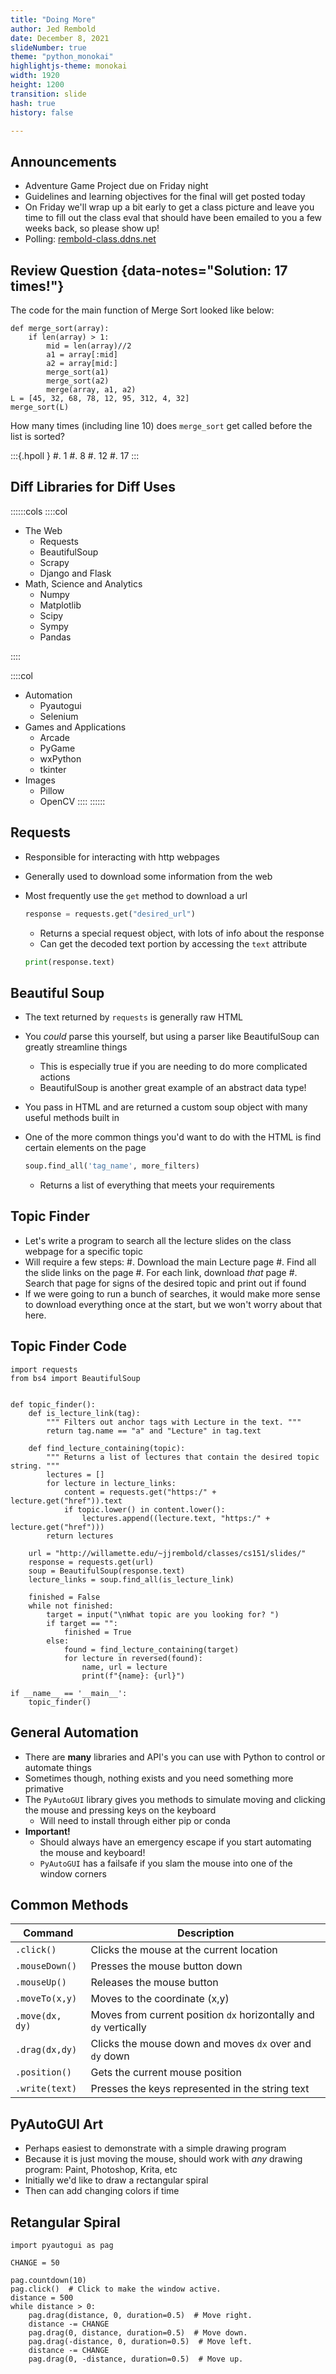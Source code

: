 ```yaml
---
title: "Doing More"
author: Jed Rembold
date: December 8, 2021
slideNumber: true
theme: "python_monokai"
highlightjs-theme: monokai
width: 1920
height: 1200
transition: slide
hash: true
history: false

---
```



## Announcements
- Adventure Game Project due on Friday night
- Guidelines and learning objectives for the final will get posted today
- On Friday we'll wrap up a bit early to get a class picture and leave you time to fill out the class eval that should have been emailed to you a few weeks back, so please show up!
- Polling: [rembold-class.ddns.net](http://rembold-class.ddns.net)

<!--
## Review Question {data-notes="Solution: {['A', 'B']: {1, 2}}"}

::::::cols
::::{.col style="flex-grow:.7;"}
The node class to the right for a linked list has a mystery static method at the bottom. What does it do?

:::{.poll style="font-size:0.9em;"}
#. Adds a new node named `A` at the end of the chain that starts with `C`
#. Adds a new node named `A` after the node named `B` in the chain that starts with `C`
#. Adds a new node named `A` before the node named `B` in the chain that starts with `C`
#. Replaces the node named `B` with the node named `A` in the chain that starts with `C`
:::
::::

::::col
```{.python style="max-height:900px; font-size:0.7em; line-height:1.15em"}
class Node:
    def __init__(self, name, link=None):
        self._name = name #str
        self._link = link #Node

    def get_name(self):
        return self._name

    def get_link(self):
        return self._link

    def set_link(self, new_link):
        self._link = new_link

    @staticmethod
    def mystery(A, B, C):
        cur = C
        while cur.get_name() != B:
            cur = cur.get_link()
        D = cur.get_link()
        new = Node(A, D)
        cur.set_link(new)
```

::::
::::::
-->

## Review Question {data-notes="Solution: 17 times!"}
The code for the main function of Merge Sort looked like below:
```{.python data-line-numbers=""}
def merge_sort(array):
    if len(array) > 1:
        mid = len(array)//2
        a1 = array[:mid]
        a2 = array[mid:]
        merge_sort(a1)
        merge_sort(a2)
        merge(array, a1, a2)
L = [45, 32, 68, 78, 12, 95, 312, 4, 32]
merge_sort(L)
```
How many times (including line 10) does `merge_sort` get called before the list is sorted?

:::{.hpoll }
#. 1
#. 8
#. 12
#. 17
:::

## Diff Libraries for Diff Uses
::::::cols
::::col
- The Web
	- Requests
	- BeautifulSoup
	- Scrapy
	- Django and Flask
- Math, Science and Analytics
	- Numpy
	- Matplotlib
	- Scipy
	- Sympy
	- Pandas

::::

::::col
- Automation
	- Pyautogui
	- Selenium
- Games and Applications
	- Arcade
	- PyGame
	- wxPython
	- tkinter
- Images
	- Pillow
	- OpenCV
::::
::::::


## Requests
- Responsible for interacting with http webpages
- Generally used to download some information from the web
- Most frequently use the `get` method to download a url

	```python
	response = requests.get("desired_url")
	```
	- Returns a special request object, with lots of info about the response
	- Can get the decoded text portion by accessing the `text` attribute

	```python
	print(response.text)
	```

## Beautiful Soup
- The text returned by `requests` is generally raw HTML
- You _could_ parse this yourself, but using a parser like BeautifulSoup can greatly streamline things
	- This is especially true if you are needing to do more complicated actions
	- BeautifulSoup is another great example of an abstract data type!
- You pass in HTML and are returned a custom soup object with many useful methods built in
- One of the more common things you'd want to do with the HTML is find certain elements on the page

	```python
	soup.find_all('tag_name', more_filters)
	```
	- Returns a list of everything that meets your requirements

## Topic Finder
- Let's write a program to search all the lecture slides on the class webpage for a specific topic
- Will require a few steps:
	#. Download the main Lecture page
	#. Find all the slide links on the page
	#. For each link, download _that_ page
	#. Search that page for signs of the desired topic and print out if found
- If we were going to run a bunch of searches, it would make more sense to download everything once at the start, but we won't worry about that here.

## Topic Finder Code
```{.python style="max-height:900px; font-size:0.65em; line-height:1.2em;"}
import requests
from bs4 import BeautifulSoup


def topic_finder():
	def is_lecture_link(tag):
		""" Filters out anchor tags with Lecture in the text. """
		return tag.name == "a" and "Lecture" in tag.text

    def find_lecture_containing(topic):
		""" Returns a list of lectures that contain the desired topic string. """
        lectures = []
        for lecture in lecture_links:
            content = requests.get("https:/" + lecture.get("href")).text
            if topic.lower() in content.lower():
                lectures.append((lecture.text, "https:/" + lecture.get("href")))
        return lectures

    url = "http://willamette.edu/~jjrembold/classes/cs151/slides/"
    response = requests.get(url)
    soup = BeautifulSoup(response.text)
    lecture_links = soup.find_all(is_lecture_link)

    finished = False
    while not finished:
        target = input("\nWhat topic are you looking for? ")
        if target == "":
            finished = True
        else:
            found = find_lecture_containing(target)
            for lecture in reversed(found):
                name, url = lecture
                print(f"{name}: {url}")

if __name__ == '__main__':
	topic_finder()
```

## General Automation
- There are **many** libraries and API's you can use with Python to control or automate things
- Sometimes though, nothing exists and you need something more primative
- The `PyAutoGUI` library gives you methods to simulate moving and clicking the mouse and pressing keys on the keyboard
	- Will need to install through either pip or conda
- **Important!**
	- Should always have an emergency escape if you start automating the mouse and keyboard!
	- `PyAutoGUI` has a failsafe if you slam the mouse into one of the window corners

## Common Methods

Command|Description
---|-----
`.click()` | Clicks the mouse at the current location
`.mouseDown()` | Presses the mouse button down
`.mouseUp()` | Releases the mouse button
`.moveTo(x,y)` | Moves to the coordinate (x,y)
`.move(dx, dy)` | Moves from current position `dx` horizontally and `dy` vertically
`.drag(dx,dy)` | Clicks the mouse down and moves `dx` over and `dy` down
`.position()` | Gets the current mouse position
`.write(text)` | Presses the keys represented in the string text


## PyAutoGUI Art
- Perhaps easiest to demonstrate with a simple drawing program
- Because it is just moving the mouse, should work with _any_ drawing program: Paint, Photoshop, Krita, etc
- Initially we'd like to draw a rectangular spiral
- Then can add changing colors if time

## Retangular Spiral
```{.python style="max-height:900px;"}
import pyautogui as pag

CHANGE = 50

pag.countdown(10)
pag.click()  # Click to make the window active.
distance = 500
while distance > 0:
	pag.drag(distance, 0, duration=0.5)  # Move right.
	distance -= CHANGE
	pag.drag(0, distance, duration=0.5)  # Move down.
	pag.drag(-distance, 0, duration=0.5)  # Move left.
	distance -= CHANGE
	pag.drag(0, -distance, duration=0.5)  # Move up.
```

